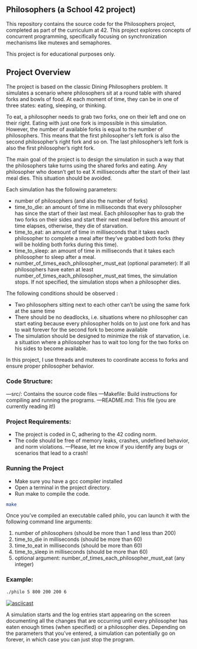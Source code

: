 ## Philosophers (a School 42 project)

This repository contains the source code for the Philosophers project, completed as part of the curriculum at 42. This project explores concepts of concurrent programming, specifically focusing on synchronization mechanisms like mutexes and semaphores.

This project is for educational purposes only.

## Project Overview

The project is based on the classic Dining Philosophers problem. It simulates a scenario where philosophers sit at a round table with shared forks and bowls of food. At each moment of time, they can be in one of three states: eating, sleeping, or thinking. 

To eat, a philosopher needs to grab two forks, one on their left and one on their right. Eating with just one fork is impossible in this simulation. However, the number of available forks is equal to the number of philosophers. This means that the first philosopher's left fork is also the second philosopher’s right fork and so on. The last philosopher’s left fork is also the first philosopher’s right fork. 

The main goal of the project is to design the simulation in such a way that the philosophers take turns using the shared forks and eating. Any philosopher who doesn’t get to eat X milliseconds after the start of their last meal dies. This situation should be avoided. 

Each simulation has the following parameters: 

* number of philosophers (and also the number of forks)
* time_to_die: an amount of time in milliseconds that every philosopher has since the start of their last meal. Each philosopher has to grab the two forks on their sides and start their next meal before this amount of time elapses, otherwise, they die of starvation.
* time_to_eat: an amount of time in milliseconds that it takes each philosopher to complete a meal after they’ve grabbed both forks (they will be holding both forks during this time).
* time_to_sleep: an amount of time in milliseconds that it takes each philosopher to sleep after a meal. 
* number_of_times_each_philosopher_must_eat (optional parameter): If all philosophers have eaten at least number_of_times_each_philosopher_must_eat times, the simulation stops. If not specified, the simulation stops when a philosopher dies. 

The following conditions should be observed :

* Two philosophers sitting next to each other can’t be using the same fork at the same time
* There should be no deadlocks, i.e. situations where no philosopher can start eating because every philosopher holds on to just one fork and has to wait forever for the second fork to become available
* The simulation should be designed to minimize the risk of starvation, i.e. a situation where a philosopher has to wait too long for the two forks on his sides to become available. 

In this project, I use threads and mutexes to coordinate access to forks and ensure proper philosopher behavior.


### Code Structure:

—src/: Contains the source code files 
—Makefile: Build instructions for compiling and running the programs.
—README.md: This file (you are currently reading it!)


### Project Requirements:

* The project is coded in C, adhering to the 42 coding norm.
* The code should be free of memory leaks, crashes, undefined behavior, and norm violations. —Please, let me know if you identify any bugs or scenarios that lead to a crash!


### Running the Project

* Make sure you have a gcc compiler installed 
* Open a terminal in the project directory.
* Run make to compile the code.

```bash
make
```

Once you’ve compiled an executable called philo, you can launch it with the following command line arguments: 

1. number of philosophers (should be more than 1 and less than 200)
2. time_to_die in milliseconds (should be more than 60)
3. time_to_eat in milliseconds (should be more than 60)
4. time_to_sleep in milliseconds (should be more than 60)
5. optional argument: number_of_times_each_philosopher_must_eat (any integer)

### Example: 

```bash
./philo 5 800 200 200 6 
```

[![asciicast](https://asciinema.org/a/eMugvkuex75wMUrcAWJnEm5H7.svg)](https://asciinema.org/a/eMugvkuex75wMUrcAWJnEm5H7)

A simulation starts and the log entries start appearing on the screen documenting all the changes that are occurring until every philosopher has eaten enough times (when specified) or a philosopher dies. Depending on the parameters that you’ve entered, a simulation can potentially go on forever, in which case you can just stop the program. 






